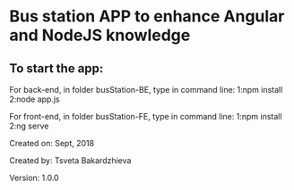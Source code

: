 # Bus station APP to enhance Angular and NodeJS knowledge  


## To start the app:

For back-end, in folder busStation-BE, type in command line: 
    1:npm install 
    2:node app.js

For front-end, in folder busStation-FE, type in command line: 
    1:npm install
    2:ng serve

Created on: Sept, 2018

Created by: Tsveta Bakardzhieva

Version: 1.0.0

